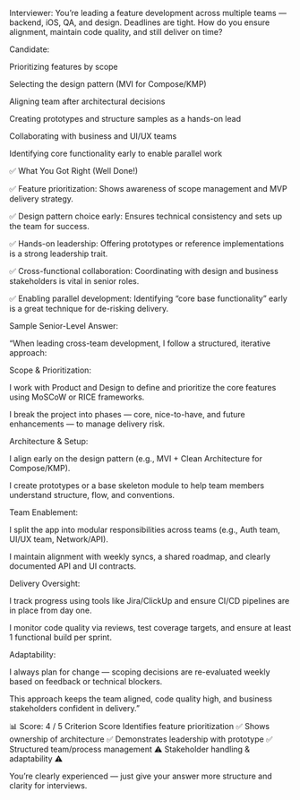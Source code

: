 Interviewer:
You’re leading a feature development across multiple teams — backend, iOS, QA, and design. Deadlines are tight.
How do you ensure alignment, maintain code quality, and still deliver on time?

Candidate:

Prioritizing features by scope

Selecting the design pattern (MVI for Compose/KMP)

Aligning team after architectural decisions

Creating prototypes and structure samples as a hands-on lead

Collaborating with business and UI/UX teams

Identifying core functionality early to enable parallel work

✅ What You Got Right (Well Done!)

✅ Feature prioritization: Shows awareness of scope management and MVP delivery strategy.

✅ Design pattern choice early: Ensures technical consistency and sets up the team for success.

✅ Hands-on leadership: Offering prototypes or reference implementations is a strong leadership trait.

✅ Cross-functional collaboration: Coordinating with design and business stakeholders is vital in senior roles.

✅ Enabling parallel development: Identifying “core base functionality” early is a great technique for de-risking delivery.

Sample Senior-Level Answer:

“When leading cross-team development, I follow a structured, iterative approach:

Scope & Prioritization:

I work with Product and Design to define and prioritize the core features using MoSCoW or RICE frameworks.

I break the project into phases — core, nice-to-have, and future enhancements — to manage delivery risk.

Architecture & Setup:

I align early on the design pattern (e.g., MVI + Clean Architecture for Compose/KMP).

I create prototypes or a base skeleton module to help team members understand structure, flow, and conventions.

Team Enablement:

I split the app into modular responsibilities across teams (e.g., Auth team, UI/UX team, Network/API).

I maintain alignment with weekly syncs, a shared roadmap, and clearly documented API and UI contracts.

Delivery Oversight:

I track progress using tools like Jira/ClickUp and ensure CI/CD pipelines are in place from day one.

I monitor code quality via reviews, test coverage targets, and ensure at least 1 functional build per sprint.

Adaptability:

I always plan for change — scoping decisions are re-evaluated weekly based on feedback or technical blockers.

This approach keeps the team aligned, code quality high, and business stakeholders confident in delivery.”

📊 Score: 4 / 5
Criterion	Score
Identifies feature prioritization	✅
Shows ownership of architecture	✅
Demonstrates leadership with prototype	✅
Structured team/process management	⚠️
Stakeholder handling & adaptability	⚠️

You’re clearly experienced — just give your answer more structure and clarity for interviews.